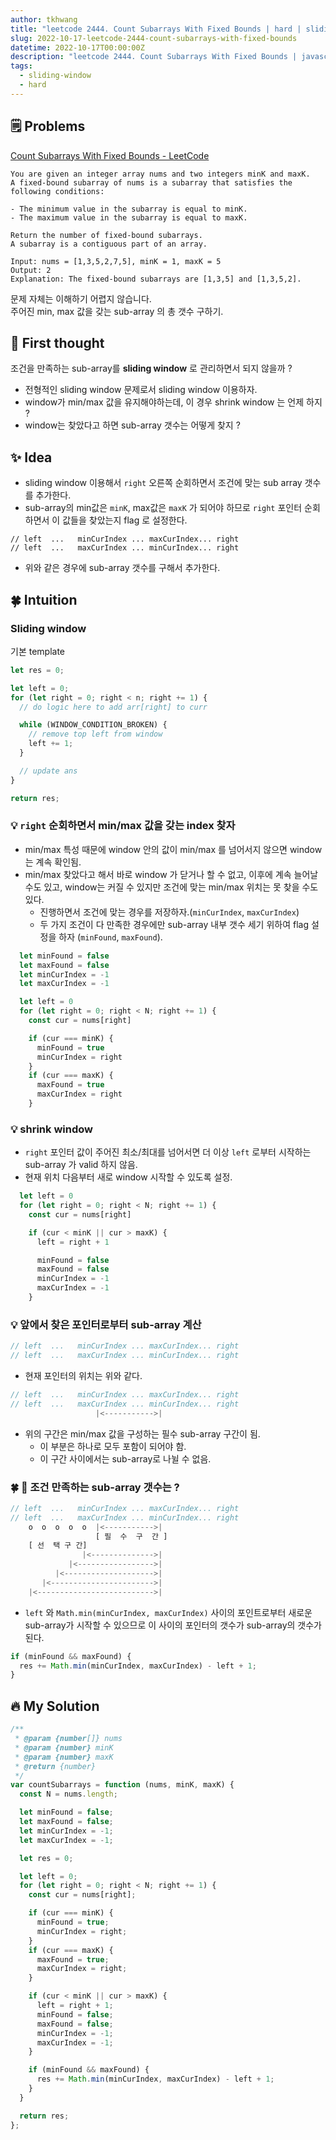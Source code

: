 ```yaml
---
author: tkhwang
title: "leetcode 2444. Count Subarrays With Fixed Bounds | hard | sliding-window"
slug: 2022-10-17-leetcode-2444-count-subarrays-with-fixed-bounds
datetime: 2022-10-17T00:00:00Z
description: "leetcode 2444. Count Subarrays With Fixed Bounds | javascript | hard | sliding-window"
tags:
  - sliding-window
  - hard
---
```


## 🗒️ Problems

[Count Subarrays With Fixed Bounds - LeetCode](https://leetcode.com/problems/count-subarrays-with-fixed-bounds/)

```
You are given an integer array nums and two integers minK and maxK.
A fixed-bound subarray of nums is a subarray that satisfies the following conditions:

- The minimum value in the subarray is equal to minK.
- The maximum value in the subarray is equal to maxK.

Return the number of fixed-bound subarrays.
A subarray is a contiguous part of an array.
```

```
Input: nums = [1,3,5,2,7,5], minK = 1, maxK = 5
Output: 2
Explanation: The fixed-bound subarrays are [1,3,5] and [1,3,5,2].
```

문제 자체는 이해하기 어렵지 않습니다. <br/>
주어진 min, max 값을 갖는 sub-array 의 총 갯수 구하기.

## 🤔 First thought

조건을 만족하는 sub-array를 **sliding window** 로 관리하면서 되지 않을까 ?

- 전형적인 sliding window 문제로서 sliding window 이용하자.
- window가 min/max 값을 유지해야하는데, 이 경우 shrink window 는 언제 하지 ?
- window는 찾았다고 하면 sub-array 갯수는 어떻게 찾지 ?

## ✨ Idea

- sliding window 이용해서 `right` 오른쪽 순회하면서 조건에 맞는 sub array 갯수를 추가한다.
- sub-array의 min값은 `minK`, max값은 `maxK` 가 되어야 하므로 `right` 포인터 순회하면서 이 값들을 찾았는지 flag 로 설정한다.

```
// left  ...   minCurIndex ... maxCurIndex... right
// left  ...   maxCurIndex ... minCurIndex... right
```

- 위와 같은 경우에 sub-array 갯수를 구해서 추가한다.

## 🍀 Intuition

### Sliding window

기본 template

```javascript
let res = 0;

let left = 0;
for (let right = 0; right < n; right += 1) {
  // do logic here to add arr[right] to curr

  while (WINDOW_CONDITION_BROKEN) {
    // remove top left from window
    left += 1;
  }

  // update ans
}

return res;
```

### 💡 `right` 순회하면서 min/max 값을 갖는 index 찾자

- min/max 특성 때문에 window 안의 값이 min/max 를 넘어서지 않으면 window 는 계속 확인됨.
- min/max 찾았다고 해서 바로 window 가 닫거나 할 수 없고, 이후에 계속 늘어날 수도 있고, window는 커질 수 있지만 조건에 맞는 min/max 위치는 못 찾을 수도 있다.
  - 진행하면서 조건에 맞는 경우를 저장하자.(`minCurIndex`, `maxCurIndex`)
  - 두 가지 조건이 다 만족한 경우에만 sub-array 내부 갯수 세기 위하여 flag 설정을 하자 (`minFound`, `maxFound`).

```javascript
  let minFound = false
  let maxFound = false
  let minCurIndex = -1
  let maxCurIndex = -1

  let left = 0
  for (let right = 0; right < N; right += 1) {
    const cur = nums[right]

    if (cur === minK) {
      minFound = true
      minCurIndex = right
    }
    if (cur === maxK) {
      maxFound = true
      maxCurIndex = right
    }
```

### 💡 shrink window

- `right` 포인터 값이 주어진 최소/최대를 넘어서면 더 이상 `left` 로부터 시작하는 sub-array 가 valid 하지 않음.
- 현재 위치 다음부터 새로 window 시작할 수 있도록 설정.

```javascript
  let left = 0
  for (let right = 0; right < N; right += 1) {
    const cur = nums[right]

    if (cur < minK || cur > maxK) {
      left = right + 1

      minFound = false
      maxFound = false
      minCurIndex = -1
      maxCurIndex = -1
    }
```

### 💡 앞에서 찾은 포인터로부터 sub-array 계산

```javascript
// left  ...   minCurIndex ... maxCurIndex... right
// left  ...   maxCurIndex ... minCurIndex... right
```

- 현재 포인터의 위치는 위와 같다.

```javascript
// left  ...   minCurIndex ... maxCurIndex... right
// left  ...   maxCurIndex ... minCurIndex... right
                   |<----------->|
```

- 위의 구간은 min/max 값을 구성하는 필수 sub-array 구간이 됨.
  - 이 부분은 하나로 모두 포함이 되어야 함.
  - 이 구간 사이에서는 sub-array로 나뉠 수 없음.

### 🍀 🚀 조건 만족하는 sub-array 갯수는 ?

```javascript
// left  ...   minCurIndex ... maxCurIndex... right
// left  ...   maxCurIndex ... minCurIndex... right
    o  o  o  o  o  |<----------->|
                   [ 필  수  구  간 ]
    [ 선  택 구 간]
                |<-------------->|
             |<----------------->|
          |<-------------------->|
       |<----------------------->|
    |<-------------------------->|
```

- `left` 와 `Math.min(minCurIndex, maxCurIndex)` 사이의 포인트로부터 새로운 sub-array가 시작할 수 있으므로 이 사이의 포인터의 갯수가 sub-array의 갯수가 된다.

```javascript
if (minFound && maxFound) {
  res += Math.min(minCurIndex, maxCurIndex) - left + 1;
}
```

## 🔥 My Solution

```javascript
/**
 * @param {number[]} nums
 * @param {number} minK
 * @param {number} maxK
 * @return {number}
 */
var countSubarrays = function (nums, minK, maxK) {
  const N = nums.length;

  let minFound = false;
  let maxFound = false;
  let minCurIndex = -1;
  let maxCurIndex = -1;

  let res = 0;

  let left = 0;
  for (let right = 0; right < N; right += 1) {
    const cur = nums[right];

    if (cur === minK) {
      minFound = true;
      minCurIndex = right;
    }
    if (cur === maxK) {
      maxFound = true;
      maxCurIndex = right;
    }

    if (cur < minK || cur > maxK) {
      left = right + 1;
      minFound = false;
      maxFound = false;
      minCurIndex = -1;
      maxCurIndex = -1;
    }

    if (minFound && maxFound) {
      res += Math.min(minCurIndex, maxCurIndex) - left + 1;
    }
  }

  return res;
};
```
